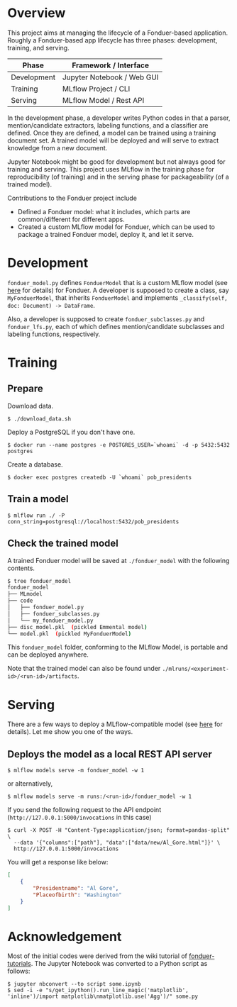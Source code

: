 # Overview

This project aims at managing the lifecycle of a Fonduer-based application.
Roughly a Fonduer-based app lifecycle has three phases: development, training, and serving.

| Phase | Framework / Interface
| --- | --- |
| Development | Jupyter Notebook / Web GUI |
| Training | MLflow Project / CLI |
| Serving | MLflow Model / Rest API |

In the development phase, a developer writes Python codes in that a parser, mention/candidate extractors, labeling functions, and a classifier are defined.
Once they are defined, a model can be trained using a training document set.
A trained model will be deployed and will serve to extract knowledge from a new document.

Jupyter Notebook might be good for development but not always good for training and serving.
This project uses MLflow in the training phase for reproducibility (of training) and in the serving phase for packageability (of a trained model).

Contributions to the Fonduer project include

- Defined a Fonduer model: what it includes, which parts are common/different for different apps.
- Created a custom MLflow model for Fonduer, which can be used to package a trained Fonduer model, deploy it, and let it serve.

# Development

`fonduer_model.py` defines `FonduerModel` that is a custom MLflow model (see [here](https://www.mlflow.org/docs/latest/python_api/mlflow.pyfunc.html#creating-custom-pyfunc-models) for details) for Fonduer.
A developer is supposed to create a class, say `MyFonduerModel`, that inherits `FonduerModel` and implements `_classify(self, doc: Document) -> DataFrame`.

Also, a developer is supposed to create `fonduer_subclasses.py` and `fonduer_lfs.py`, each of which defines mention/candidate subclasses and labeling functions, respectively.

# Training

## Prepare

Download data.

```
$ ./download_data.sh
```

Deploy a PostgreSQL if you don't have one.

```
$ docker run --name postgres -e POSTGRES_USER=`whoami` -d -p 5432:5432 postgres
```

Create a database.

```
$ docker exec postgres createdb -U `whoami` pob_presidents
```

## Train a model

```
$ mlflow run ./ -P conn_string=postgresql://localhost:5432/pob_presidents
```

## Check the trained model

A trained Fonduer model will be saved at `./fonduer_model` with the following contents.

```bash
$ tree fonduer_model
fonduer_model
├── MLmodel
├── code
│   ├── fonduer_model.py
│   ├── fonduer_subclasses.py
│   └── my_fonduer_model.py
├── disc_model.pkl  (pickled Emmental model)
└── model.pkl  (pickled MyFonduerModel)
```

This `fonduer_model` folder, conforming to the MLflow Model, is portable and can be deployed anywhere.

Note that the trained model can also be found under `./mlruns/<experiment-id>/<run-id>/artifacts`.

# Serving

There are a few ways to deploy a MLflow-compatible model (see [here](https://mlflow.org/docs/latest/models.html#deploy-mlflow-models) for details).
Let me show you one of the ways.

## Deploys the model as a local REST API server

```
$ mlflow models serve -m fonduer_model -w 1
```

or alternatively,

```
$ mlflow models serve -m runs:/<run-id>/fonduer_model -w 1
```

If you send the following request to the API endpoint (`http://127.0.0.1:5000/invocations` in this case)

```
$ curl -X POST -H "Content-Type:application/json; format=pandas-split" \
  --data '{"columns":["path"], "data":["data/new/Al_Gore.html"]}' \
  http://127.0.0.1:5000/invocations
```

You will get a response like below:

```json
[
    {
        "Presidentname": "Al Gore",
        "Placeofbirth": "Washington"
    }
]
```

# Acknowledgement

Most of the initial codes were derived from the wiki tutorial of [fonduer-tutorials](https://github.com/HazyResearch/fonduer-tutorials).
The Jupyter Notebook was converted to a Python script as follows:

```
$ jupyter nbconvert --to script some.ipynb
$ sed -i -e "s/get_ipython().run_line_magic('matplotlib', 'inline')/import matplotlib\nmatplotlib.use('Agg')/" some.py
```
